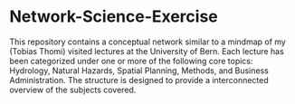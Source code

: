 # Network-Science-Exercise
This repository contains a conceptual network similar to a mindmap of my (Tobias Thomi) visited lectures at the University of Bern. Each lecture has been categorized under one or more of the following core topics:
    Hydrology,
    Natural Hazards,
    Spatial Planning,
    Methods,
    and Business Administration.
The structure is designed to provide a interconnected overview of the subjects covered. 
